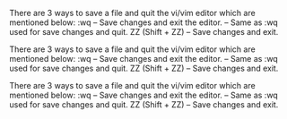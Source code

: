 


There are 3 ways to save a file and quit the vi/vim editor which are mentioned below:
:wq – Save changes and exit the editor.
– Same as :wq used for save changes and quit.
ZZ (Shift + ZZ) – Save changes and exit.



There are 3 ways to save a file and quit the vi/vim editor which are mentioned below:
:wq – Save changes and exit the editor.
– Same as :wq used for save changes and quit.
ZZ (Shift + ZZ) – Save changes and exit.



There are 3 ways to save a file and quit the vi/vim editor which are mentioned below:
:wq – Save changes and exit the editor.
– Same as :wq used for save changes and quit.
ZZ (Shift + ZZ) – Save changes and exit.

